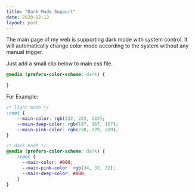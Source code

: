 ```yaml
---
title: "Dark Mode Support"
date: 2020-12-13
layout: post
---
```


The main page of my web is supporting dark mode with system control. It will automatically change color mode according to the system without any manual trigger.

Just add a small clip below to main css file.

``` css
@media (prefers-color-scheme: dark) {

}
```

For Example:

``` css
/* light mode */
:root {
    --main-color: rgb(222, 222, 222);
    --main-deep-color: rgb(197, 167, 167);
    --main-pink-color: rgb(238, 229, 229);
}

/* dark mode */
@media (prefers-color-scheme: dark) {
    :root {
      --main-color: #000;
      --main-pink-color: rgb(34, 32, 32);
      --main-deep-color: #000;
    }
}
```
